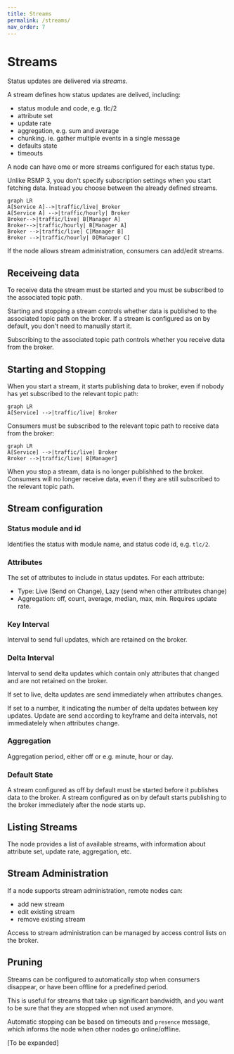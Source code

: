 ```yaml
---
title: Streams
permalink: /streams/
nav_order: 7
---
```


# Streams
Status updates are delivered via _streams_.

A stream defines how status updates are delived, including:

- status module and code, e.g. tlc/2
- attribute set
- update rate
- aggregation, e.g. sum and average
- chunking. ie. gather multiple events in a single message
- defaults state
- timeouts

A node can have ome or more streams configured for each status type. 

Unlike RSMP 3, you don't specify subscription settings when you start fetching data.
Instead you choose between the already defined streams.

```mermaid
graph LR
A[Service A]-->|traffic/live| Broker
A[Service A] -->|traffic/hourly| Broker
Broker-->|traffic/live| B[Manager A]
Broker-->|traffic/hourly| B[Manager A]
Broker -->|traffic/live| C[Manager B]
Broker -->|traffic/hourly| D[Manager C]
```

If the node allows stream administration, consumers can add/edit streams.

## Receiveing data
To receive data the stream must be started and you must be subscribed to the associated topic path.

Starting and stopping a stream controls whether data is published to the
associated topic path on the broker. If a stream is configured as on by default, you don't need to manually start it.

Subscribing to the associated topic path controls whether you receive
data from the broker.

## Starting and Stopping
When you start a stream, it starts publishing data to broker,
even if nobody has yet subscribed to the relevant topic path:

```mermaid
graph LR
A[Service] -->|traffic/live| Broker
```

Consumers must be subscribed to the relevant topic path to receive data from the broker:

```mermaid
graph LR
A[Service] -->|traffic/live| Broker
Broker -->|traffic/live| B[Manager]
```

When you stop a stream, data is no longer publishhed to the broker.
Consumers will no longer receive data, even if they are still subscribed to the relevant topic path.

## Stream configuration
### Status module and id
Identifies the status with module name, and status code id, e.g. `tlc/2`.

### Attributes
The set of attributes to include in status updates. For each attribute:
- Type: Live (Send on Change), Lazy (send when other attributes change)
- Aggregation: off, count, average, median, max, min. Requires update rate.

### Key Interval
Interval to send full updates, which are retained on the broker.

### Delta Interval
Interval to send delta updates which contain only attributes that changed
and are not retained on the broker.

If set to live, delta updates are send immediately when attributes changes.

If set to a number, it indicating the number of delta updates between key updates.
Update are send according to keyframe and delta intervals, not immediatelely
when attributes change.

### Aggregation
Aggregation period, either off or e.g. minute, hour or day.

### Default State
A stream configured as off by default must be started before it publishes data to the broker.
A stream configured as on by default starts publishing to the broker immediately after the node starts up.

## Listing Streams
The node provides a list of available streams, with information about attribute set,
update rate, aggregation, etc.

## Stream Administration
If a node supports stream administration, remote nodes can:

- add new stream
- edit existing stream
- remove existing stream

Access to stream administration can be managed by access control lists on the broker.

## Pruning
Streams can be configured to automatically stop when consumers disappear, or have
been offline for a predefined period.

This is useful for streams that take up significant bandwidth, and you want to be sure
that they are stopped when not used anymore.

Automatic stopping can be based on timeouts and `presence` message, which informs the node
when other nodes go online/offline.

[To be expanded]





